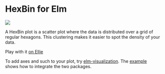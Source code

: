 # HexBin for Elm

<img style="max-width: 100%;" src="https://rawgit.com/folkertdev/elm-hexbin/master/examples/colorEncoding.svg" /> 

A HexBin plot is a scatter plot where the data is distributed over a grid of regular hexagons. This clustering makes 
it easier to spot the density of your data. 

Play with it [on Ellie](https://ellie-app.com/3DR8Yd6sHBQa1/0)

To add axes and such to your plot, try [elm-visualization](http://package.elm-lang.org/packages/gampleman/elm-visualization/1.3.0/Visualization-Axis). The [example](https://github.com/folkertdev/elm-hexbin/blob/master/examples/Example.elm) shows how to integrate the two packages. 
